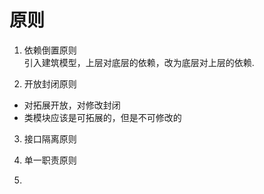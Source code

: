 # 原则
1. 依赖倒置原则   
   引入建筑模型，上层对底层的依赖，改为底层对上层的依赖.

2. 开放封闭原则
- 对拓展开放，对修改封闭
- 类模块应该是可拓展的，但是不可修改的

3. 接口隔离原则

4. 单一职责原则

5.     
